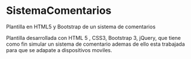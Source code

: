 # SistemaComentarios
Plantilla en HTML5 y Bootstrap de un sistema de comentarios

Plantilla desarrollada con HTML 5 , CSS3, Bootstrap 3, jQuery, que tiene como fin simular un sistema de comentario ademas de ello esta trabajada para que se adapate a dispositivos moviles.
